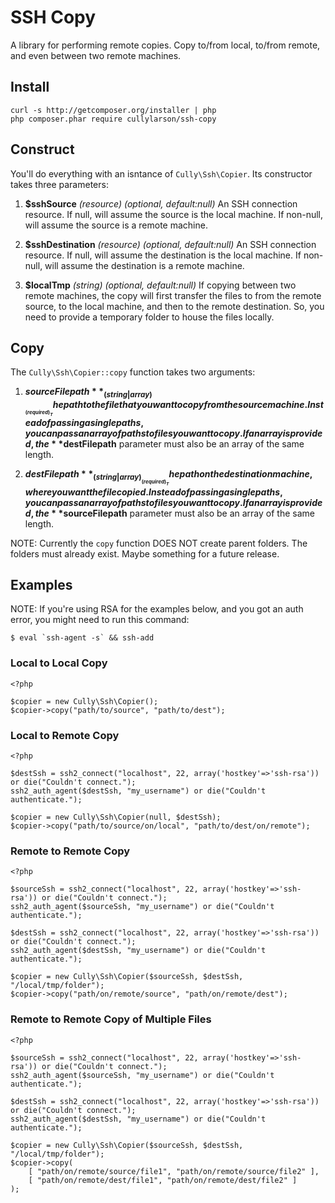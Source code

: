 # SSH Copy

A library for performing remote copies. Copy to/from local, to/from remote,
and even between two remote machines.

## Install

```
curl -s http://getcomposer.org/installer | php
php composer.phar require cullylarson/ssh-copy
```

## Construct

You'll do everything with an isntance of `Cully\Ssh\Copier`. Its constructor takes three
parameters:

1. **$sshSource** _(resource)_ _(optional, default:null)_ An SSH connection resource.
If null, will assume the source is the local machine. If non-null, will assume the
source is a remote machine.

1. **$sshDestination** _(resource)_ _(optional, default:null)_ An SSH connection resource.
If null, will assume the destination is the local machine. If non-null, will assume the
destination is a remote machine.

1. **$localTmp** _(string)_ _(optional, default:null)_ If copying between two remote machines,
the copy will first transfer the files to from the remote source, to the local machine,
and then to the remote destination.  So, you need to provide a temporary folder to house
the files locally.

## Copy

The `Cully\Ssh\Copier::copy` function takes two arguments:

1. **$sourceFilepath** _(string|array)_ _(required)_ The path to the file that you want to copy
from the source machine.  Instead of passing a single paths, you can pass an array of paths to
files you want to copy.  If an array is provided, the **$destFilepath** parameter must also
be an array of the same length.

1. **$destFilepath** _(string|array)_ _(required)_ The path on the destination machine, where you
want the file copied.  Instead of passing a single paths, you can pass an array of paths to
files you want to copy.  If an array is provided, the **$sourceFilepath** parameter must also
be an array of the same length.

NOTE: Currently the `copy` function DOES NOT create parent folders.  The folders must already exist.
Maybe something for a future release.

## Examples

NOTE:  If you're using RSA for the examples below, and you got an auth error,
you might need to run this command:
       
    $ eval `ssh-agent -s` && ssh-add

### Local to Local Copy

```
<?php

$copier = new Cully\Ssh\Copier();
$copier->copy("path/to/source", "path/to/dest");
```
    
### Local to Remote Copy

```
<?php

$destSsh = ssh2_connect("localhost", 22, array('hostkey'=>'ssh-rsa')) or die("Couldn't connect.");
ssh2_auth_agent($destSsh, "my_username") or die("Couldn't authenticate.");

$copier = new Cully\Ssh\Copier(null, $destSsh);
$copier->copy("path/to/source/on/local", "path/to/dest/on/remote");
```
    
### Remote to Remote Copy

```
<?php

$sourceSsh = ssh2_connect("localhost", 22, array('hostkey'=>'ssh-rsa')) or die("Couldn't connect.");
ssh2_auth_agent($sourceSsh, "my_username") or die("Couldn't authenticate.");

$destSsh = ssh2_connect("localhost", 22, array('hostkey'=>'ssh-rsa')) or die("Couldn't connect.");
ssh2_auth_agent($destSsh, "my_username") or die("Couldn't authenticate.");

$copier = new Cully\Ssh\Copier($sourceSsh, $destSsh, "/local/tmp/folder");
$copier->copy("path/on/remote/source", "path/on/remote/dest");
```
    
### Remote to Remote Copy of Multiple Files

```
<?php

$sourceSsh = ssh2_connect("localhost", 22, array('hostkey'=>'ssh-rsa')) or die("Couldn't connect.");
ssh2_auth_agent($sourceSsh, "my_username") or die("Couldn't authenticate.");

$destSsh = ssh2_connect("localhost", 22, array('hostkey'=>'ssh-rsa')) or die("Couldn't connect.");
ssh2_auth_agent($destSsh, "my_username") or die("Couldn't authenticate.");

$copier = new Cully\Ssh\Copier($sourceSsh, $destSsh, "/local/tmp/folder");
$copier->copy(
    [ "path/on/remote/source/file1", "path/on/remote/source/file2" ],
    [ "path/on/remote/dest/file1", "path/on/remote/dest/file2" ]
);
```